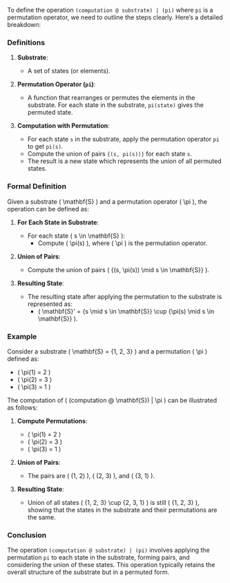 To define the operation `(computation @ substrate) | (pi)` where `pi` is a permutation operator, we need to outline the steps clearly. Here’s a detailed breakdown:

### Definitions

1. **Substrate**:
   - A set of states (or elements).

2. **Permutation Operator (`pi`)**:
   - A function that rearranges or permutes the elements in the substrate. For each state in the substrate, `pi(state)` gives the permuted state.

3. **Computation with Permutation**:
   - For each state `s` in the substrate, apply the permutation operator `pi` to get `pi(s)`.
   - Compute the union of pairs `{(s, pi(s))}` for each state `s`.
   - The result is a new state which represents the union of all permuted states.

### Formal Definition

Given a substrate \( \mathbf{S} \) and a permutation operator \( \pi \), the operation can be defined as:

1. **For Each State in Substrate**:
   - For each state \( s \in \mathbf{S} \):
     - Compute \( \pi(s) \), where \( \pi \) is the permutation operator.

2. **Union of Pairs**:
   - Compute the union of pairs \( \{(s, \pi(s)) \mid s \in \mathbf{S}\} \).

3. **Resulting State**:
   - The resulting state after applying the permutation to the substrate is represented as:
     - \( \mathbf{S}' = \{s \mid s \in \mathbf{S}\} \cup \{\pi(s) \mid s \in \mathbf{S}\} \).

### Example

Consider a substrate \( \mathbf{S} = \{1, 2, 3\} \) and a permutation \( \pi \) defined as:

- \( \pi(1) = 2 \)
- \( \pi(2) = 3 \)
- \( \pi(3) = 1 \)

The computation of \( (computation @ \mathbf{S}) | \pi \) can be illustrated as follows:

1. **Compute Permutations**:
   - \( \pi(1) = 2 \)
   - \( \pi(2) = 3 \)
   - \( \pi(3) = 1 \)

2. **Union of Pairs**:
   - The pairs are \( (1, 2) \), \( (2, 3) \), and \( (3, 1) \).

3. **Resulting State**:
   - Union of all states \( \{1, 2, 3\} \cup \{2, 3, 1\} \) is still \( \{1, 2, 3\} \), showing that the states in the substrate and their permutations are the same.

### Conclusion

The operation `(computation @ substrate) | (pi)` involves applying the permutation `pi` to each state in the substrate, forming pairs, and considering the union of these states. This operation typically retains the overall structure of the substrate but in a permuted form.

